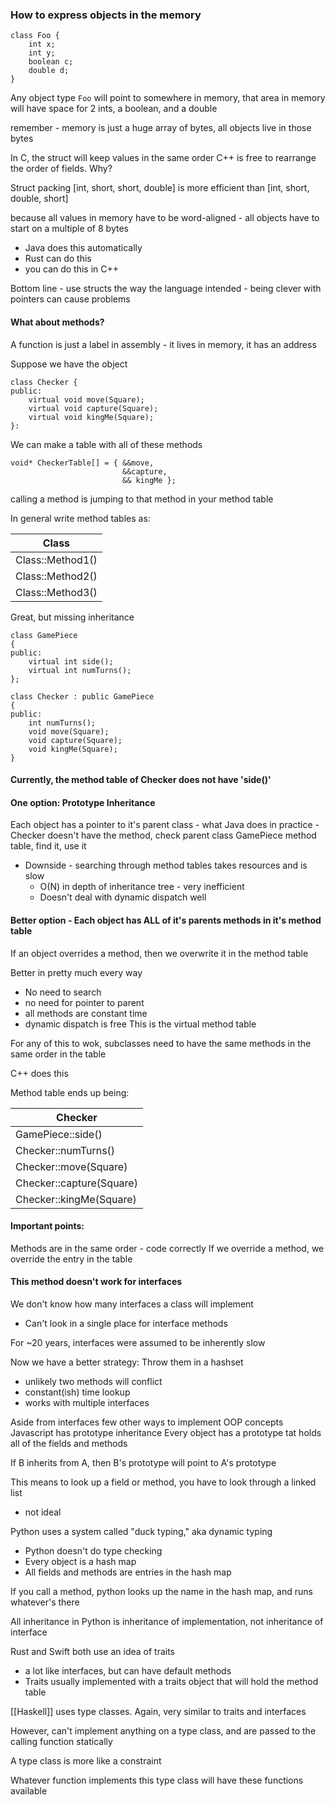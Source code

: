 ### How to express objects in the memory
```
class Foo {
	int x;
	int y;
	boolean c;
	double d;
}
```
Any object type `Foo` will point to somewhere in memory, that area in memory will have space for 2 ints, a boolean, and a double

remember - memory is just a huge array of bytes, all objects live in those bytes

In C, the struct will keep values in the same order
C++ is free to rearrange the order of fields. Why?

Struct packing
\[int, short, short, double]
is more efficient than
\[int, short, double, short]

because all values in memory have to be word-aligned - all objects have to  start on a multiple of 8 bytes
- Java does this automatically
- Rust can do this
- you can do this in C++

Bottom line - use structs the way the language intended - being clever with pointers can cause problems

#### What about methods?
A function is just a label in assembly - it lives in memory, it has an address

Suppose we have the object
```
class Checker {
public:
	virtual void move(Square);
	virtual void capture(Square);
	virtual void kingMe(Square);
}:
```
We can make a table with all of these methods
```
void* CheckerTable[] = { &&move,
						 &&capture,
						 && kingMe };
```

calling a method is jumping to that method in your method table

In general write method tables as:

| Class            |
| ---------------- |
| Class::Method1() |
| Class::Method2() |
| Class::Method3() |

Great, but missing inheritance

```
class GamePiece
{
public:
	virtual int side();
	virtual int numTurns();
};

class Checker : public GamePiece
{
public:
	int numTurns();
	void move(Square);
	void capture(Square);
	void kingMe(Square);
}
```

#### Currently, the method table of Checker does not have 'side()'

#### One option: Prototype Inheritance
Each object has a pointer to it's parent class - what Java does
in practice - Checker doesn't have the method, check parent class GamePiece method table, find it, use it
- Downside - searching through method tables takes resources and is slow
	- O(N) in depth of inheritance tree - very inefficient
	- Doesn't deal with dynamic dispatch well

#### Better option - Each object has ALL of it's parents methods in it's method table
If an object overrides a method, then we overwrite it in the method table

Better in pretty much every way
- No need to search
- no need for pointer to parent
- all methods are constant time
- dynamic dispatch is free
This is the virtual method table

For any of this to wok, subclasses need to have the same methods in the same order in the table

C++ does this

Method table ends up being:

| Checker                  |
| ------------------------ |
| GamePiece::side()        |
| Checker::numTurns()      |
| Checker::move(Square)    |
| Checker::capture(Square) |
| Checker::kingMe(Square)  |
#### Important points:
Methods are in the same order - code correctly
If we override a method, we override the entry in the table

#### This method doesn't work for interfaces
We don't know how many interfaces a class will implement
- Can't look in a single place for interface methods

For ~20 years, interfaces were assumed to be inherently slow

Now we have a better strategy:
Throw them in a hashset
- unlikely two methods will conflict
- constant(ish) time lookup
- works with multiple interfaces

Aside from interfaces few other ways to implement OOP concepts
Javascript has prototype inheritance
Every object has a prototype tat holds all of the fields and methods

If B inherits from A, then B's prototype will point to A's prototype

This means to look up a field or method, you have to look through a linked list
- not ideal

Python uses a system called "duck typing," aka dynamic typing
- Python doesn't do type checking
- Every object is a hash map
- All fields and methods are entries in the hash map

If you call a method, python looks up the name in the hash map, and runs whatever's there

All inheritance in Python is inheritance of implementation, not inheritance of interface

Rust and Swift both use an idea of traits
- a lot like interfaces, but can have default methods
- Traits usually implemented with a traits object that will hold the method table

[[Haskell]] uses type classes. Again, very similar to traits and interfaces

However, can't implement anything on a type class, and are passed to the calling function statically

A type class is more like a constraint

Whatever function implements this type class will have these functions available